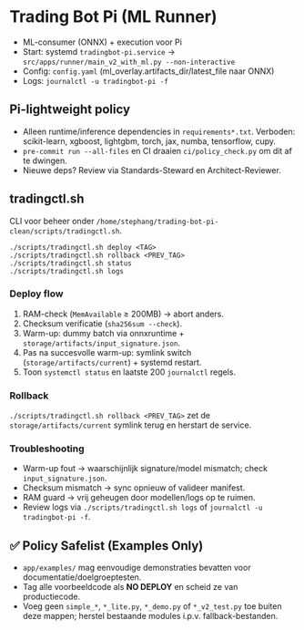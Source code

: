 # Trading Bot Pi (ML Runner)
- ML-consumer (ONNX) + execution voor Pi
- Start: systemd `tradingbot-pi.service` → `src/apps/runner/main_v2_with_ml.py --non-interactive`
- Config: `config.yaml` (ml_overlay.artifacts_dir/latest_file naar ONNX)
- Logs: `journalctl -u tradingbot-pi -f`

## Pi-lightweight policy

- Alleen runtime/inference dependencies in `requirements*.txt`. Verboden: scikit-learn, xgboost, lightgbm, torch, jax, numba, tensorflow, cupy.
- `pre-commit run --all-files` en CI draaien `ci/policy_check.py` om dit af te dwingen.
- Nieuwe deps? Review via Standards-Steward en Architect-Reviewer.

## tradingctl.sh

CLI voor beheer onder `/home/stephang/trading-bot-pi-clean/scripts/tradingctl.sh`.

```
./scripts/tradingctl.sh deploy <TAG>
./scripts/tradingctl.sh rollback <PREV_TAG>
./scripts/tradingctl.sh status
./scripts/tradingctl.sh logs
```

### Deploy flow
1. RAM-check (`MemAvailable` ≥ 200MB) → abort anders.
2. Checksum verificatie (`sha256sum --check`).
3. Warm-up: dummy batch via onnxruntime + `storage/artifacts/input_signature.json`.
4. Pas na succesvolle warm-up: symlink switch (`storage/artifacts/current`) + systemd restart.
5. Toon `systemctl status` en laatste 200 `journalctl` regels.

### Rollback

`./scripts/tradingctl.sh rollback <PREV_TAG>` zet de `storage/artifacts/current` symlink terug en herstart de service.

### Troubleshooting
- Warm-up fout → waarschijnlijk signature/model mismatch; check `input_signature.json`.
- Checksum mismatch → sync opnieuw of valideer manifest.
- RAM guard → vrij geheugen door modellen/logs op te ruimen.
- Review logs via `./scripts/tradingctl.sh logs` of `journalctl -u tradingbot-pi -f`.

## ✅ Policy Safelist (Examples Only)

- `app/examples/` mag eenvoudige demonstraties bevatten voor documentatie/doelgroeptesten.
- Tag alle voorbeeldcode als **NO DEPLOY** en scheid ze van productiecode.
- Voeg geen `simple_*`, `*_lite.py`, `*_demo.py` of `*_v2_test.py` toe buiten deze mappen; herstel bestaande modules i.p.v. fallback-bestanden.
